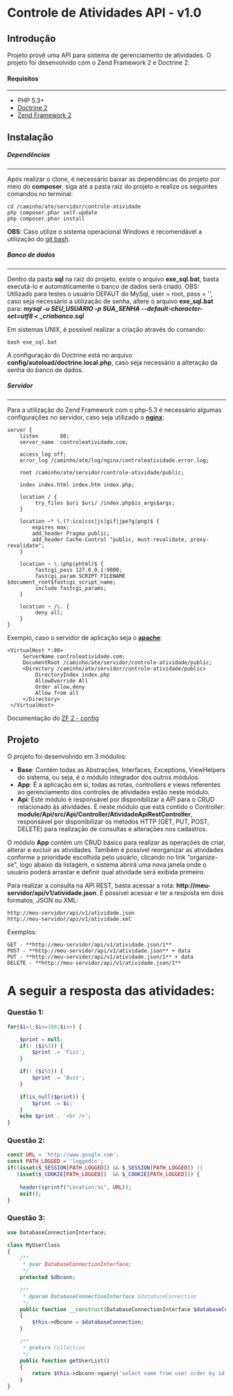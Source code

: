 Controle de Atividades API - v1.0
=======================

Introdução
------------
Projeto provê uma API para sistema de gerenciamento de atividades. O projeto foi desenvolvido com o Zend Framework 2 e Doctrine 2.


#### Requisitos
------------
* PHP 5.3+
* [Doctrine 2](http://www.doctrine-project.org)
* [Zend Framework 2](https://github.com/zendframework/zf2)


Instalação
------------

##### Dependências
------------
Após realizar o clone, é necessário baixar as dependências do projeto por meio do **composer**, siga até a pasta raiz do projeto e realize os seguintes comandos no terminal: 
```console
cd /caminho/ate/servidor/controle-atividade
php composer.phar self-update
php composer.phar install
```

**OBS**: Caso utilize o sistema operacional Windows é recomendável a utilização do [git
bash](https://git-scm.com/downloads).

##### Banco de dados
------------
Dentro da pasta **sql** na raiz do projeto, existe o arquivo **exe_sql.bat**, basta executá-lo e automáticamente o banco de dados será criado. OBS: Utilizado para testes o usuário DEFAUT do MySql, user = root, pass = '', caso seja necessário a utilização de senha, altere o arquivo **exe_sql.bat** para: ***mysql -u SEU_USUARIO  -p SUA_SENHA --default-character-set=utf8 < _criabanco.sql***

Em sistemas UNIX, é possível realizar a criação através do comando:
```console
bash exe_sql.bat
```

A configuração do Doctrine está no arquivo **config/autoload/doctrine.local.php**, caso seja necessário a alteração da senha do banco de dados.

##### Servidor
------------
Para a utilização do Zend Framework com o php-5.3 é necessário algumas configurações no servidor, caso seja utilizado o **[nginx](http://nginx.org/en/download.html)**:

```console
server {
    listen       80;
    server_name  controleatividade.com;

    access_log off;
    error_log /caminho/ate/log/nginx/controleatividade.error.log;

    root /caminho/ate/servidor/controle-atividade/public;

    index index.html index.htm index.php;

    location / {
         try_files $uri $uri/ /index.php$is_args$args;
    }

    location ~* \.(?:ico|css|js|gif|jpe?g|png)$ {
        expires max;
        add_header Pragma public;
        add_header Cache-Control "public, must-revalidate, proxy-revalidate";
    }

    location ~ \.(php|phtml)$ {
         fastcgi_pass 127.0.0.1:9000;
         fastcgi_param SCRIPT_FILENAME $document_root$fastcgi_script_name;
         include fastcgi_params;
    }
    
    location ~ /\. {
         deny all;
    }
}
```
Exemplo, caso o servidor de aplicação seja o **[apache](http://httpd.apache.org/download.cgi)**:
```console
<VirtualHost *:80>
     ServerName controleatividade.com;
     DocumentRoot /caminho/ate/servidor/controle-atividade/public;
     <Directory /caminho/ate/servidor/controle-atividade/public>
         DirectoryIndex index.php
         AllowOverride All
         Order allow,deny
         Allow from all
     </Directory>
 </VirtualHost>
```
Documentação do [ZF 2 - config](http://framework.zend.com/manual/current/en/user-guide/skeleton-application.html)



Projeto
------------
O projeto foi desenvolvido em 3 módulos:
* **Base**: Contém todas as Abstrações, Interfaces, Exceptions, ViewHelpers do sistema, ou seja, é o módulo integrador dos outros módulos.
* **App**: É a aplicação em si, todas as rotas, controllers e views referentes ao gerenciamento dos controles de atividades estão neste módulo.
* **Api**: Este módulo é responsável por disponibilizar a API para o CRUD relacionado às atividades. É neste módulo que está contido o Controller: **module/Api/src/Api/Controller/AtividadeApiRestController**, responsável por disponibilizar os métodos HTTP (GET, PUT, POST, DELETE) para realização de consultas e alterações nos cadastros.

O módulo **App** contém um CRUD básico para realizar as operações de criar, alterar e excluir as atividades. Também é possível reorganizar as atividades conforme a prioridade escolhida pelo usuário, clicando no link "organize-se", logo abaixo da listagem, o sistema abrirá uma nova janela onde o usuário poderá arrastar e definir qual atividade será exibida primeiro.

Para realizar a consulta na API REST, basta acessar a rota: **http://meu-servidor/api/v1/atividade.json**. É possível acessar e ter a resposta em dois formatos, JSON ou XML:
```console
http://meu-servidor/api/v1/atividade.json
http://meu-servidor/api/v1/atividade.xml
```

Exemplos:
```console
GET - **http://meu-servidor/api/v1/atividade.json/1**
POST - **http://meu-servidor/api/v1/atividade.json** + data
PUT - **http://meu-servidor/api/v1/atividade.json/1** + data
DELETE - **http://meu-servidor/api/v1/atividade.json/1**
```

A seguir a resposta das atividades:
====================

### Questão 1:
```php
for($i=1;$i<=100;$i++) {

    $print = null;
    if(! ($i%3)) {
        $print .= 'Fizz';
    }

    if(! ($i%5)) {
        $print .= 'Buzz';
    }

    if(is_null($print)) {
        $print .= $i;
    }
    echo $print . '<br />';
}
```

### Questão 2:
```php
const URL = 'http://www.google.com';
const PATH_LOGGED = 'loggedin';
if((isset($_SESSION[PATH_LOGGED]) && $_SESSION[PATH_LOGGED]) || 
   (isset($_COOKIE[PATH_LOGGED])  && $_COOKIE[PATH_LOGGED])) {
   
    header(sprintf("Location:%s", URL));
    exit();
}
```

### Questão 3:
```php
use DatabaseConnectionInterface;

class MyUserClass
{
    /**
     * @var DatabaseConnectionInterface;
     */
    protected $dbconn;

    /**
     * @param DatabaseConnectionInterface $databaseConnection
     */
    public function __construct(DatabaseConnectionInterface $databaseConnection)
    {
        $this->dbconn = $databaseConnection;
    }

    /**
     * @return Collection
     */
    public function getUserList()
    {
        return $this->dbconn->query('select name from user order by id asc');
    }
}
```
